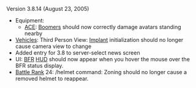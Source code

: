 Version 3.8.14 (August 23, 2005)

- Equipment:
  - [ACE](../weapons/Adaptive_Construction_Engine.md):
    [Boomers](../weapons/Adaptive_Construction_Engine.md#Boomer) should now
    correctly damage avatars standing nearby
- [Vehicles](../vehicles/Vehicle.md): Third Person View:
  [Implant](../implants/Implants.md) initialization should no longer cause
  camera view to change
- Added entry for 3.8 to server-select news screen
- UI: [BFR](../vehicles/BattleFrame_Robotics.md)
  [HUD](../etc/Heads-up_Display.md) should now appear when you hover the mouse
  over the BFR status display.
- [Battle Rank](../terminology/Battle_Rank.md) 24: /helmet command: Zoning
  should no longer cause a removed helmet to reappear.
